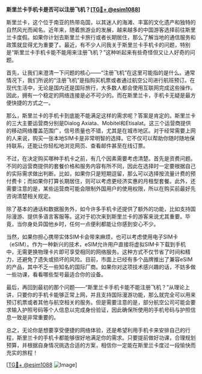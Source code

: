 **斯里兰卡手机卡是否可以注册飞机？[[TG💪+ @esim1088](https://t.me/s/esim1088)]**

斯里兰卡，这个位于南亚的热带岛国，以其迷人的海滩、丰富的文化遗产和独特的自然风光而闻名。近年来，随着旅游业的发展，越来越多的中国游客选择前往斯里兰卡度假。如果你计划去斯里兰卡旅行或者长期居住，那么了解当地的通信服务和政策就显得尤为重要了。最近，有不少人问我关于斯里兰卡手机卡的问题，特别是“斯里兰卡手机卡能不能用来注册飞机？”这种听起来有些奇怪但又让人好奇的问题。

首先，让我们来澄清一下问题的核心——“注册飞机”在这里可能指的是什么。通常情况下，我们所说的“注册飞机”是指购买机票或者通过航空公司进行航班预订。在现代生活中，无论是国内还是国际旅行，大多数人都会使用互联网完成这些操作。因此，拥有一个稳定的网络连接是必不可少的。而在斯里兰卡，手机卡无疑是最方便快捷的方式之一。

那么，斯里兰卡的手机卡到底能不能满足这样的需求呢？答案是肯定的。斯里兰卡的三大主要运营商分别是Dialog Axiata、Mobitel和Etisalat。这三个运营商提供的移动网络覆盖范围广，信号质量也不错，尤其是在城市地区。对于经常需要上网的人来说，购买一张本地SIM卡是非常明智的选择。它不仅可以帮助你随时随地保持联系，还能让你轻松地浏览网页、查看邮件甚至在线订票。

不过，在决定购买哪种手机卡之前，有几个因素需要考虑清楚。首先是资费问题。不同的运营商提供的套餐价格和服务内容有所不同，因此在选择时一定要根据自己的实际需求做出判断。比如，如果你只是短期逗留，那么可以选择按流量计费的预付费卡；而如果你打算长期居住，则可以考虑更经济实惠的月租型套餐。此外，还需要注意的是，某些运营商可能会限制外国用户的使用权限，所以在购买前最好先咨询清楚相关规定。

除了基本的通话和数据服务外，如今许多手机卡还提供了额外的功能，比如支持国际漫游、提供多语言客服等。这对于初次来到斯里兰卡的游客来说尤其重要。毕竟，当你身处异国他乡时，任何一点便利都能让你感到安心不少。

当然，如果你担心携带实体SIM卡会带来麻烦，也可以考虑使用电子SIM卡（eSIM）。作为一种新兴的技术，eSIM允许用户直接将虚拟SIM卡下载到手机中，无需更换物理卡片即可享受相同的网络服务。这种方式不仅节省了时间和精力，还避免了遗失或损坏的风险。目前，市面上已经有多个品牌推出了兼容eSIM的产品，其中不乏一些知名的国际厂商。如果你对这项技术感兴趣的话，不妨多做一些功课，看看哪些型号最适合你的设备。

最后，再回到最初的那个问题——“斯里兰卡手机卡能不能注册飞机？”从理论上讲，只要你的手机卡能够正常上网，并且支持国际漫游功能，那么就完全可以用来预订机票或者其他与航空相关的服务。但是需要注意的是，部分航空公司可能会要求输入护照号码等个人信息以完成身份验证，因此确保所使用的手机号码与护照信息一致是非常重要的。

总之，无论你是想要享受便捷的网络体验，还是希望利用手机卡来安排自己的行程，斯里兰卡的手机卡都能够很好地满足你的需求。只要提前做好功课，合理规划预算，并根据自身情况挑选合适的方案，相信你一定能在斯里兰卡度过一段愉快而充实的旅程！

[[TG💪+ @esim1088](https://t.me/s/esim1088) ![Image](https://i.postimg.cc/4NQfJmqS/Snipaste-2025-05-13-00-14-12.png)]